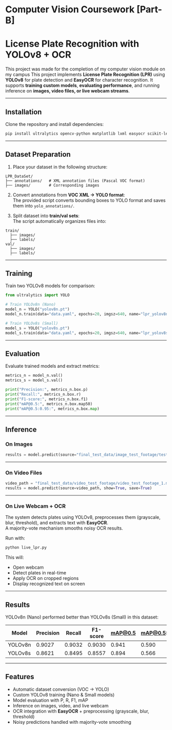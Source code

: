 # Computer Vision Coursework [Part-B]
# License Plate Recognition with YOLOv8 + OCR  
This project was made for the completion of my computer vision module on my campus 
This project implements **License Plate Recognition (LPR)** using **YOLOv8** for plate detection and **EasyOCR** for character recognition. It supports **training custom models**, **evaluating performance**, and running inference on **images, video files, or live webcam streams**.  

---

## Installation  

Clone the repository and install dependencies:  

```bash
pip install ultralytics opencv-python matplotlib lxml easyocr scikit-learn
```

---

## Dataset Preparation  

1. Place your dataset in the following structure:  
```
LPR_DataSet/
├── annotations/   # XML annotation files (Pascal VOC format)
├── images/        # Corresponding images
```

2. Convert annotations from **VOC XML → YOLO format**:  
The provided script converts bounding boxes to YOLO format and saves them into `yolo_annotations/`.  

3. Split dataset into **train/val sets**:  
The script automatically organizes files into:  
```
train/
  ├── images/
  ├── labels/
val/
  ├── images/
  ├── labels/
```

---

## Training  

Train two YOLOv8 models for comparison:  

```python
from ultralytics import YOLO

# Train YOLOv8n (Nano)
model_n = YOLO("yolov8n.pt")
model_n.train(data="data.yaml", epochs=20, imgsz=640, name="lpr_yolov8n")

# Train YOLOv8s (Small)
model_s = YOLO("yolov8s.pt")
model_s.train(data="data.yaml", epochs=20, imgsz=640, name="lpr_yolov8s")
```

---

## Evaluation  

Evaluate trained models and extract metrics:  

```python
metrics_n = model_n.val()
metrics_s = model_s.val()

print("Precision:", metrics_n.box.p)
print("Recall:", metrics_n.box.r)
print("F1-score:", metrics_n.box.f1)
print("mAP@0.5:", metrics_n.box.map50)
print("mAP@0.5:0.95:", metrics_n.box.map)
```

---

## Inference  

### On Images  
```python
results = model.predict(source="final_test_data/image_test_footage/test_image.png", show=True, save=True)
```

---

### On Video Files  
```python
video_path = "final_test_data/video_test_footage/video_test_footage_1.mp4"
results = model.predict(source=video_path, show=True, save=True)
```

---

### On Live Webcam + OCR  
The system detects plates using YOLOv8, preprocesses them (grayscale, blur, threshold), and extracts text with **EasyOCR**.  
A majority-vote mechanism smooths noisy OCR results.  

Run with:  

```python
python live_lpr.py
```

This will:  
- Open webcam  
- Detect plates in real-time  
- Apply OCR on cropped regions  
- Display recognized text on screen  

---

## Results  

YOLOv8n (Nano) performed better than YOLOv8s (Small) in this dataset:  

| Model   | Precision | Recall | F1-score | mAP@0.5 | mAP@0.5:0.95 |
|---------|-----------|--------|----------|---------|--------------|
| YOLOv8n | 0.9027    | 0.9032 | 0.9030   | 0.941   | 0.590        |
| YOLOv8s | 0.8621    | 0.8495 | 0.8557   | 0.894   | 0.566        |

---

## Features  

-  Automatic dataset conversion (VOC → YOLO)  
-  Custom YOLOv8 training (Nano & Small models)  
-  Model evaluation with P, R, F1, mAP  
-  Inference on images, video, and live webcam  
-  OCR integration with **EasyOCR** + preprocessing (grayscale, blur, threshold)  
-  Noisy predictions handled with majority-vote smoothing  

